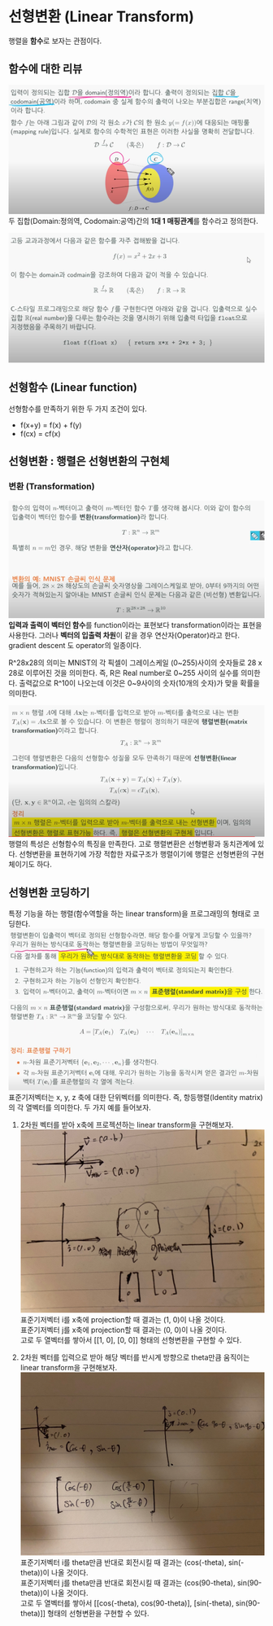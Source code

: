 # 선형변환 (Linear Transform)
행렬을 **함수**로 보자는 관점이다.  

## 함수에 대한 리뷰
![img_12.png](../images/img_12.png)  
두 집합(Domain:정의역, Codomain:공역)간의 **1대 1 매핑관계**를 함수라고 정의한다.  

![img_13.png](../images/img_13.png)  

## 선형함수 (Linear function)
선형함수를 만족하기 위한 두 가지 조건이 있다.
* f(x+y) = f(x) + f(y)
* f(cx) = cf(x)

## 선형변환 : 행렬은 선형변환의 구현체
### 변환 (Transformation)
![img_14.png](../images/img_14.png)  
**입력과 출력이 벡터인 함수**를 function이라는 표현보다 transformation이라는 표현을 사용한다. 
그러나 **벡터의 입출력 차원**이 같을 경우 연산자(Operator)라고 한다. gradient descent 도 operator의 일종이다.  

R^28x28의 의미는 MNIST의 각 픽셀이 그레이스케일 (0~255)사이의 숫자들로 28 x 28로 이루어진 것을 의미한다.
즉, R은 Real number로 0~255 사이의 실수를 의미한다. 출력값으로 R^10이 나오는데 이것은 0~9사이의 숫자(10개의 숫자)가 맞을 확률을 의미한다.  

![img_15.png](../images/img_15.png)  
행렬의 특성은 선형함수의 특징을 만족한다. 고로 행렬변환은 선형변황과 동치관계에 있다. 선형변환을 표현하기에 가장 적합한 자료구조가 행렬이기에 
행렬은 선형변환의 구현체이기도 하다.

## 선형변환 코딩하기
특정 기능을 하는 행렬(함수역할을 하는 linear transform)을 프로그래밍의 형태로 코딩한다.  
![img_16.png](../images/img_16.png)  
![img_17.png](../images/img_17.png)  
표준기저벡터는 x, y, z 축에 대한 단위벡터를 의미한다. 즉, 항등행렬(Identity matrix)의
각 열벡터를 의미한다. 두 가지 예를 들어보자.  

1. 2차원 벡터를 받아 x축에 프로젝션하는 linear transform을 구현해보자.
![img_18.png](../images/img_18.png)  
표준기저벡터 i를 x축에 projection할 때 결과는 (1, 0)이 나올 것이다.  
표준기저벡터 j를 x축에 projection할 때 결과는 (0, 0)이 나올 것이다.  
고로 두 열벡터를 쌓아서 [[1, 0], [0, 0]] 형태의 선형변환을 구현할 수 있다.  
   

2. 2차원 벡터를 입력으로 받아 해당 벡터를 반시계 방향으로 theta만큼 움직이는 linear transform을 구현해보자.
![img_19.png](../images/img_19.png)  
표준기저벡터 i를 theta만큼 반대로 회전시킬 때 결과는 (cos(-theta), sin(-theta))이 나올 것이다.  
표준기저벡터 j를 theta만큼 반대로 회전시킬 때 결과는 (cos(90-theta), sin(90-theta))이 나올 것이다.  
고로 두 열벡터를 쌓아서 [[cos(-theta), cos(90-theta)], [sin(-theta), sin(90-theta)]] 형태의 선형변환을 구현할 수 있다.
